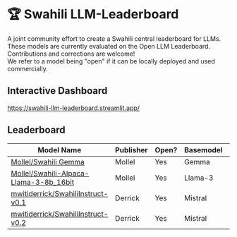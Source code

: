 # 🏆 Swahili LLM-Leaderboard

A joint community effort to create a Swahili central leaderboard for LLMs. These models are currently evaluated on the Open LLM Leaderboard. Contributions and corrections are welcome! <br>
We refer to a model being "open" if it can be locally deployed and used commercially.

## Interactive Dashboard

https://swahili-llm-leaderboard.streamlit.app/ <br>


## Leaderboard

| Model Name | Publisher| Open? | Basemodel |Average| ARC  | HellaSwag      | MMLU         | TruthfulQA|Winogrande|GSM8K           |
| ---------- | -------- | ----- | --------- |------ | ---- | -------------- | ------------ | --------- | -------- | -------------- |
| [Mollel/Swahili Gemma](https://huggingface.co/Mollel/Swahili_Gemma)| Mollel| Yes|Gemma|61.32|58.96|76.4 |61.02| 52.1|75.61|43.82|
| [Mollel/Swahili-Alpaca-Llama-3-8b_16bit](https://huggingface.co/Mollel/Swahili-Alpaca-Llama-3-8b_16bit)| Mollel| Yes|Llama-3|60.97|57.25|78.03|63.97| 50.13|76.87|39.58|
| [mwitiderrick/SwahiliInstruct-v0.1](https://huggingface.co/mwitiderrick/SwahiliInstruct-v0.1)| Derrick| Yes|Mistral|58.92|57.59|80.92 |57| 58.08|74.66|25.25|
| [mwitiderrick/SwahiliInstruct-v0.2](https://huggingface.co/mwitiderrick/SwahiliInstruct-v0.2)| Derrick| Yes|Mistral|54.25|55.2|78.22|50.3|57.08|73.24|11.45|

